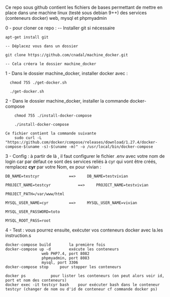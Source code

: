 
Ce repo sous github contient les fichiers de bases permettant de mettre en place dans une machine linux (testé sous debian 9++) des services (conteneurs docker) web, mysql et phpmyadmin

0 - pour cloner ce repo :
	-- Installer git si nécessaire
	
	apt-get install git
	
	-- Déplacez vous dans un dossier
	
	git clone https://github.com/cnadal/machine_docker.git
	
	-- Cela créera le dossier machine_docker
	
1 - Dans le dossier machine_docker, installer docker avec :
   
      
      chmod 755 ./get-docker.sh
        
      ./get-docker.sh

2 - Dans le dossier machine_docker, installer la commande docker-compose
    
    
        chmod 755 ./install-docker-compose
    
        ./install-docker-compose
    
    Ce fichier contient la commande suivante
        sudo curl -L "https://github.com/docker/compose/releases/download/1.27.4/docker-compose-$(uname -s)-$(uname -m)" -o /usr/local/bin/docker-compose
        
3 - Config : à partir de là , il faut configurer le fichier .env avec votre nom de login car par défaut ce sont des services reliés à cyr qui vont être créés, remplacez <b>cyr</b> par votre Nom, ex pour vivian :

	DB_NAME=testcyr				==> 	DB_NAME=testvivian
	
	PROJECT_NAME=testcyr			==> 	PROJECT_NAME=testvivian
	
	PROJECT_PATH=/var/www/html
	
	MYSQL_USER_NAME=cyr			==> 	MYSQL_USER_NAME=vivian
	
	MYSQL_USER_PASSWORD=toto
	
	MYSQL_ROOT_PASS=root

4 - Test : vous pourrez ensuite, exécuter vos conteneurs docker avec la.les instruction.s
  
  	docker-compose build	 	la première fois
	docker-compose up -d		exécute les conteneurs
					web PHP7.4, port 8082
					phpmyadmin, port 8083
					mysql, port 3306
	docker-compose stop		pour stopper les conteneurs
	
	docker ps			pour lister les conteneurs (on peut alors voir id, port et nom des conteneurs)
	docker exec -it testcyr bash	pour exécuter bash dans le conteneur testcyr (changer de nom ou d'id de conteneur cf commande docker ps)
					
	
	
	
